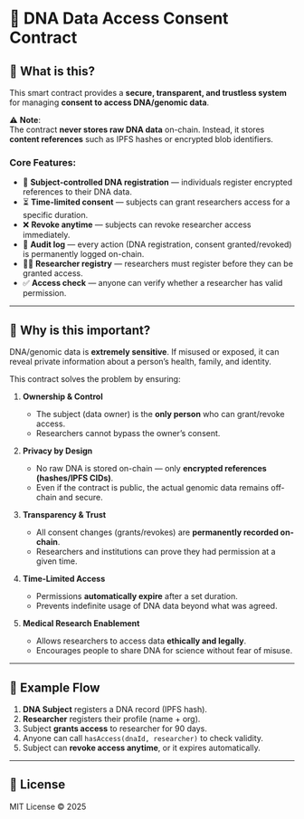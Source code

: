 # 🧬 DNA Data Access Consent Contract

## 📌 What is this?

This smart contract provides a **secure, transparent, and trustless system** for managing **consent to access DNA/genomic data**.

⚠️ **Note**:  
The contract **never stores raw DNA data** on-chain. Instead, it stores **content references** such as IPFS hashes or encrypted blob identifiers.
 
### Core Features:
 
- 👤 **Subject-controlled DNA registration** — individuals register encrypted references to their DNA data.
- ⏳ **Time-limited consent** — subjects can grant researchers access for a specific duration.
- ❌ **Revoke anytime** — subjects can revoke researcher access immediately.
- 🧾 **Audit log** — every action (DNA registration, consent granted/revoked) is permanently logged on-chain. 
- 🧑‍🔬 **Researcher registry** — researchers must register before they can be granted access.
- ✅ **Access check** — anyone can verify whether a researcher has valid permission.

---

## 🤔 Why is this important?

DNA/genomic data is **extremely sensitive**. If misused or exposed, it can reveal private information about a person’s health, family, and identity.

This contract solves the problem by ensuring:

1. **Ownership & Control**

   - The subject (data owner) is the **only person** who can grant/revoke access.
   - Researchers cannot bypass the owner’s consent.

2. **Privacy by Design**

   - No raw DNA is stored on-chain — only **encrypted references (hashes/IPFS CIDs)**.
   - Even if the contract is public, the actual genomic data remains off-chain and secure.

3. **Transparency & Trust**

   - All consent changes (grants/revokes) are **permanently recorded on-chain**.
   - Researchers and institutions can prove they had permission at a given time.

4. **Time-Limited Access**

   - Permissions **automatically expire** after a set duration.
   - Prevents indefinite usage of DNA data beyond what was agreed.

5. **Medical Research Enablement**
   - Allows researchers to access data **ethically and legally**.
   - Encourages people to share DNA for science without fear of misuse.

---

## 🔑 Example Flow

1. **DNA Subject** registers a DNA record (IPFS hash).
2. **Researcher** registers their profile (name + org).
3. Subject **grants access** to researcher for 90 days.
4. Anyone can call `hasAccess(dnaId, researcher)` to check validity.
5. Subject can **revoke access anytime**, or it expires automatically.

---

## 📜 License

MIT License © 2025

